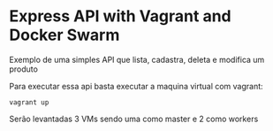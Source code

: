# Express API with Vagrant and Docker Swarm

Exemplo de uma simples API que lista, cadastra, deleta e modifica um produto

Para executar essa api basta executar a maquina virtual com vagrant:

    vagrant up

Serão levantadas 3 VMs sendo uma como master e 2 como workers